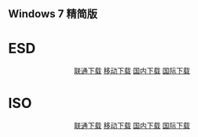 ## Windows 7 精简版

# ESD

<p align="center">
    <a class="btn" href="https://download.fuibafuyu.cn/d/123/System/Windows/Lite/Win7-Lite-ALPHA210228.esd">联通下载</a>
    <a class="btn" href="https://download.fuibafuyu.cn/d/139/System/Windows/Lite/Win7-Lite-ALPHA210228.esd">移动下载</a>
    <a class="btn" rel="noopener noreferrer" href="https://download.fuibafuyu.cn/d/Ali/System/Windows/Lite/Win7-Lite-ALPHA210228.esd">国内下载</a>
    <a class="btn" href="https://download.fuibafuyu.cn/d/OD/System/Windows/Lite/Win7-Lite-ALPHA210228.esd">国际下载</a>
</p>

# ISO

<p align="center">
    <a class="btn" href="https://download.fuibafuyu.cn/d/123/System/Windows/Lite/Win7-Lite-ALPHA210228.iso">联通下载</a>
    <a class="btn" href="https://download.fuibafuyu.cn/d/139/System/Windows/Lite/Win7-Lite-ALPHA210228.iso">移动下载</a>
    <a class="btn" rel="noopener noreferrer" href="https://download.fuibafuyu.cn/d/Ali/System/Windows/Lite/Win7-Lite-ALPHA210228.iso">国内下载</a>
    <a class="btn" href="https://download.fuibafuyu.cn/d/OD/System/Windows/Lite/Win7-Lite-ALPHA210228.iso">国际下载</a>
</p>